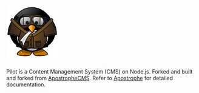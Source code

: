 # [<img src="./pilot_logo.png" height="140" title="Pilot" />](https://pilot.infoaxon.com/)

Pilot is a Content Management System (CMS) on Node.js.
Forked and built and forked from [ApostropheCMS](https://github.com/apostrophecms/apostrophe).
Refer to  [Apostrophe](http://apostrophecms.org/docs) for detailed documentation.

